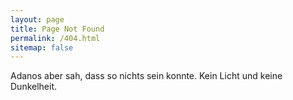 ```yaml
---
layout: page
title: Page Not Found
permalink: /404.html
sitemap: false
---
```


Adanos aber sah, dass so nichts sein konnte.  Kein Licht und keine Dunkelheit.

<!-- vim: set spelllang=de,en_us: -->
